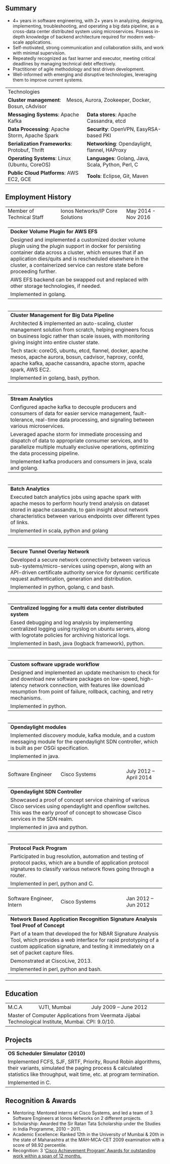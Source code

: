 ## Summary
* 4+ years in software engineering, with 2+ years in analyzing, designing, implementing, troubleshooting, and operating a big data pipeline, as a cross-data center distributed system using microservices. Possess in-depth knowledge of backend architecture required for modern web-scale applications.
* Self-motivated, strong communication and collaboration skills, and work with minimal supervision.
* Repeatedly recognized as fast learner and executor, meeting critical deadlines by managing technical debt effectively.
* Practitioner of agile methodology and test driven development.
* Well-informed with emerging and disruptive technologies, leveraging them to improve current systems.
<table>
  <tr>
    <td colspan="2">Technologies</td>
  </tr>
  <tr>
    <td colspan="2"><b>Cluster management</b>: &nbsp;&nbsp;&nbsp;Mesos, Aurora, Zookeeper, Docker, Bosun, cAdvisor</td>
  </tr>
  <tr>
    <td><b>Messaging Systems</b>: Apache Kafka</td>
    <td><b>Data stores</b>: Apache Cassandra, etcd</td>
  </tr>
  <tr>
    <td><b>Data Processing</b>: Apache Storm, Apache Spark</td>
    <td><b>Security</b>: OpenVPN, EasyRSA-based PKI</td>
  </tr>
  <tr>
    <td><b>Serialization Frameworks</b>: Protobuf, Thrift</td>
    <td><b>Networking</b>: Opendaylight, flannel, HAProxy</td>
  </tr>
  <tr>
    <td><b>Operating Systems</b>: Linux (Ubuntu, CoreOS)</td>
    <td><b>Languages</b>: Golang, Java, Scala, Python, Perl, C</td>
  </tr>
  <tr>
    <td><b>Public Cloud Platforms</b>: AWS EC2, GCE</td>
    <td><b>Tools</b>: Eclipse, Git, Maven</td>
  </tr>
</table>


## Employment History
<table>
  <tr>
    <td>Member of Technical Staff</td>
    <td>Ionos Networks/IP Core Solutions</td>
    <td>May 2014 - Nov 2016</td>  
  </tr>
  <tr>
    <td colspan="3">
      <table>
        <tr>
          <td><b>Docker Volume Plugin for AWS EFS</b></td>
        </tr>
        <tr>
          <td>Designed and implemented a customized docker volume plugin using the plugin support in docker for persisting container data across a cluster, which ensures that if an application dies/quits and is rescheduled elsewhere in the cluster, a containerized service can restore state before proceeding further.
          </td>
        </tr>
        <tr>
          <td>AWS EFS backend can be swapped out and replaced with other storage technologies, if needed.</td>
        </tr>
        <tr>
          <td>Implemented in golang.</td>
        </tr>
      </table>
    </td>
  </tr>
  <tr>
    <td colspan="3">
      <table>
        <tr>
        <td><b>Cluster Management for Big Data Pipeline</b></td>
        </tr>
        <tr>
          <td>Architected & implemented an auto-scaling, cluster management solution from scratch, helping engineers
focus on business logic rather than scale issues, with monitoring giving insight into entire cluster state.</td>
        </tr>
        <tr>
          <td>Tech stack: coreOS, ubuntu, etcd, flannel, docker, apache mesos, apache aurora, bosun, cadvisor, haproxy,
confd, apache kafka, apache cassandra, apache storm, apache spark, AWS EC2.</td>
        </tr>
        <tr>
          <td>Implemented in golang, bash, python.</td>
        </tr>
      </table>
    </td>
  </tr>
  <tr>
    <td colspan="3">
      <table>
        <tr>
        <td><b>Stream Analytics</b></td>
        </tr>
          <td>Configured apache kafka to decouple producers and consumers of data for easier service management, fault-tolerance, real-time data processing, and signaling between various microservices.</td>
        <tr>
          <td>Leveraged apache storm for immediate processing and dispatch of data to appropriate consumer services, and to parallelize multiple mutually exclusive operations, optimizing the data processing pipeline.</td>
        </tr>
        <tr>
          <td>Implemented kafka producers and consumers in java, scala and golang.</td>
        </tr>
      </table>
    </td>
  </tr>
  <tr>
    <td colspan="3">
      <table>
        <tr>
        <td><b>Batch Analytics</b></td>
        </tr>
        <tr>
          <td>Executed batch analytics jobs using apache spark with apache mesos to perform hourly trend analysis on dataset stored in apache cassandra, to gain insight about network characteristics between various endpoints over different types of links.</td>
        </tr>
        <tr>
          <td>Implemented in scala, python and golang</td>
        </tr>
      </table>
    </td>
  </tr>
  <tr>
    <td colspan="3">
      <table>
        <tr>
        <td><b>Secure Tunnel Overlay Network</b></td>
        </tr>
        <tr>
          <td>Developed a secure network connectivity between various sub-systems/micro-services using openvpn, along with an API-driven certificate authority service for dynamic certificate request authentication, generation and distribution.</td>
        </tr>
        <tr>
          <td>Implemented in python, golang, c and bash.</td>
        </tr>
      </table>
    </td>
  </tr>
  <tr>
    <td colspan="3">
      <table>
        <tr>
        <td><b>Centralized logging for a multi data center distributed system</b></td>
        </tr>
        <tr>
          <td>Eased debugging and log analysis by implementing centralized logging using rsyslog on ubuntu servers, along with logrotate policies for archiving historical logs.</td>
        </tr>
        <tr>
          <td>Implemented in bash, java (logback framework), python.</td>
        </tr>
      </table>
    </td>
  </tr>
  <tr>
    <td colspan="3">
     <table>
       <tr>
       <td><b>Custom software upgrade workflow</b></td>
       </tr>
       <tr>
         <td>Designed and implemented an update mechanism to check for and download new software packages on low-speed, high-latency network connection, with features like download resumption from point of failure, rollback, caching, and retry mechanisms.</td>
       </tr>
       <tr>
         <td>Implemented in python.</td>
       </tr>
     </table>
    </td>
  </tr>
  <tr>
    <td colspan="3">
      <table>
        <tr>
        <td><b>Opendaylight modules</b></td>
        </tr>
        <tr>
          <td>Implemented discovery module, kafka module, and a custom messaging module for the opendaylight SDN controller, which is built as per OSGi specification.</td>
        </tr>
        <tr>
          <td>Implemented in java.</td>
        </tr>
      </table>
    </td>
  </tr>
  <tr>
    <td>Software Engineer</td>
    <td> Cisco Systems</td>
    <td> July 2012 – April 2014</td>  
  </tr>
  <tr>
    <td colspan="3">
      <table>
       <tr>
       <td><b>Opendaylight SDN Controller</b></td>
       </tr>
       <tr>
         <td>Showcased a proof of concept service chaining of various Cisco services using opendaylight and openflow switches. This was the early proof of concept to showcase Cisco services in the SDN realm.</td>
       </tr>
       <tr>
         <td>Implemented in java and python.</td>
       </tr>
      </table>
    </td>
  </tr>
  <tr>
    <td colspan="3">
      <table>
       <tr>
       <td><b>Protocol Pack Program</b></td>
       </tr>
       <tr>
         <td>Participated in bug resolution, automation and testing of protocol packs, which are a bundle of application protocol signatures to classify various network flows going through a router.</td>
       </tr>
       <tr>
         <td>Implemented in perl, python and C.</td>
       </tr>
      </table>
    </td>
  </tr>
  <tr>
    <td>Software Engineer, Intern</td>
    <td>Cisco Systems</td>
    <td>Jan 2012 – Jun 2012</td>
  </tr>
  <tr>
    <td colspan="3">
      <table>
        <tr>
        <td><b>Network Based Application Recognition Signature Analysis Tool Proof of Concept</b></td>
        </tr>
        <tr>
          <td>Part of a team that developed the for NBAR Signature Analysis Tool, which provides a web interface for rapid prototyping of a custom application signature, and testing it immediately on a set of packet capture files.</td>
        </tr>
        <tr>
          <td>Demonstrated at CiscoLive, 2013.</td>
        </tr>
        <tr>
          <td>Implemented in perl, python and bash.</td>
        </tr>
      </table>
    </td>
  </tr>  
</table>


## Education
<table>
  <tr>
    <td>M.C.A</td>
    <td>VJTI, Mumbai</td>
    <td>July 2009 – June 2012</td>
  </tr>
  <tr>
    <td colspan="3">Master of Computer Applications from Veermata Jijabai Technological Institute, Mumbai. CPI: 9.0/10.</td>
  </tr>
</table>

## Projects
<table>
  <tr>
  <td><b>OS Scheduler Simulator (2010)</b></td>
  </tr>
  <tr>
    <td>Implemented FCFS, SJF, SRTF, Priority, Round Robin algorithms, their variants, simulated the paging process & calculated statistics like throughput, wait time, etc. at program termination.</td>
  </tr>
  <tr>
    <td>Implemented in C.</td>
  </tr>
</table>


## Recognition & Awards
* Mentoring: Mentored interns at Cisco Systems, and led a team of 3 Software Engineers at Ionos Networks on 2 different projects.
* Scholarship: Awarded the Sir Ratan Tata Scholarship under the Studies in India Programme, 2010 – 2011.
* Academic Excellence: Ranked 12th in the University of Mumbai & 20th in the state of Maharashtra at the MAH-MCA-CET 2009 examination with a score of 98.92 percentile.
* Recognition: 3 ‘<u>Cisco Achievement Program<u>’ Awards for outstanding work within a span of 12 months.
